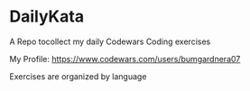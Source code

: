 # DailyKata
A Repo tocollect my daily Codewars Coding exercises

My Profile: https://www.codewars.com/users/bumgardnera07

Exercises are organized by language
